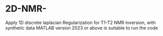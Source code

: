 # 2D-NMR-
Apply 1D discrete laplacian Regularization  for T1-T2 NMR inversion, with synthetic data 
MATLAB version 2023 or above is suitable to run the code 
